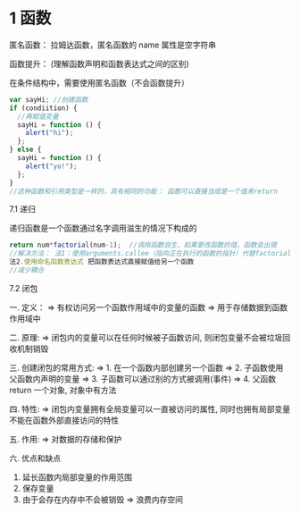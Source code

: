 # 1 函数

匿名函数： 拉姆达函数，匿名函数的 name 属性是空字符串

函数提升： (理解函数声明和函数表达式之间的区别)

在条件结构中，需要使用匿名函数（不会函数提升）

```js
var sayHi; //创建函数
if (condiition) {
  //再赋值变量
  sayHi = function () {
    alert("hi");
  };
} else {
  sayHi = function () {
    alert("yo!");
  };
}
//这种函数和引用类型是一样的，具有相同的功能： 函数可以直接当成是一个值来return
```

7.1 递归

递归函数是一个函数通过名字调用滋生的情况下构成的

```js
return num*factorial(num-1);  //调用函数自生，如果更改函数的值，函数会出错
//解决方法： 法1：使用arguments.callee（指向正在执行的函数的指针）代替factorial
法2.使用命名函数表达式 把函数表达式直接赋值给另一个函数
//减少耦合
```

7.2 闭包

一. 定义：
=> 有权访问另一个函数作用域中的变量的函数
=> 用于存储数据到函数作用域中

二. 原理:
=> 闭包内的变量可以在任何时候被子函数访问, 则闭包变量不会被垃圾回收机制销毁

三. 创建闭包的常用方式:
=> 1. 在一个函数内部创建另一个函数
=> 2. 子函数使用父函数内声明的变量
=> 3. 子函数可以通过别的方式被调用(事件)
=> 4. 父函数 return 一个对象, 对象中有方法

四. 特性:
=> 闭包内变量拥有全局变量可以一直被访问的属性, 同时也拥有局部变量不能在函数外部直接访问的特性

五. 作用:
=> 对数据的存储和保护

六. 优点和缺点

1. 延长函数内局部变量的作用范围
2. 保存变量
3. 由于会存在内存中不会被销毁 => 浪费内存空间
